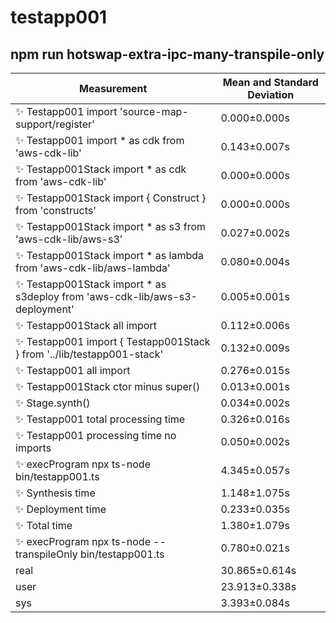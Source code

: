 # testapp001

## npm run hotswap-extra-ipc-many-transpile-only


| Measurement | Mean and Standard Deviation |
| ----------- | --------------------------- |
| ✨  Testapp001 import 'source-map-support/register' | 0.000&pm;0.000s |
| ✨  Testapp001 import * as cdk from 'aws-cdk-lib' | 0.143&pm;0.007s |
| ✨  Testapp001Stack import * as cdk from 'aws-cdk-lib' | 0.000&pm;0.000s |
| ✨  Testapp001Stack import { Construct } from 'constructs' | 0.000&pm;0.000s |
| ✨  Testapp001Stack import * as s3 from 'aws-cdk-lib/aws-s3' | 0.027&pm;0.002s |
| ✨  Testapp001Stack import * as lambda from 'aws-cdk-lib/aws-lambda' | 0.080&pm;0.004s |
| ✨  Testapp001Stack import * as s3deploy from 'aws-cdk-lib/aws-s3-deployment' | 0.005&pm;0.001s |
| ✨  Testapp001Stack all import | 0.112&pm;0.006s |
| ✨  Testapp001 import { Testapp001Stack } from '../lib/testapp001-stack' | 0.132&pm;0.009s |
| ✨  Testapp001 all import | 0.276&pm;0.015s |
| ✨  Testapp001Stack ctor minus super() | 0.013&pm;0.001s |
| ✨  Stage.synth() | 0.034&pm;0.002s |
| ✨  Testapp001 total processing time | 0.326&pm;0.016s |
| ✨  Testapp001 processing time no imports | 0.050&pm;0.002s |
| ✨  execProgram npx ts-node bin/testapp001.ts | 4.345&pm;0.057s |
| ✨  Synthesis time | 1.148&pm;1.075s |
| ✨  Deployment time | 0.233&pm;0.035s |
| ✨  Total time | 1.380&pm;1.079s |
| ✨  execProgram npx ts-node --transpileOnly bin/testapp001.ts | 0.780&pm;0.021s |
| real | 30.865&pm;0.614s |
| user | 23.913&pm;0.338s |
| sys | 3.393&pm;0.084s |

